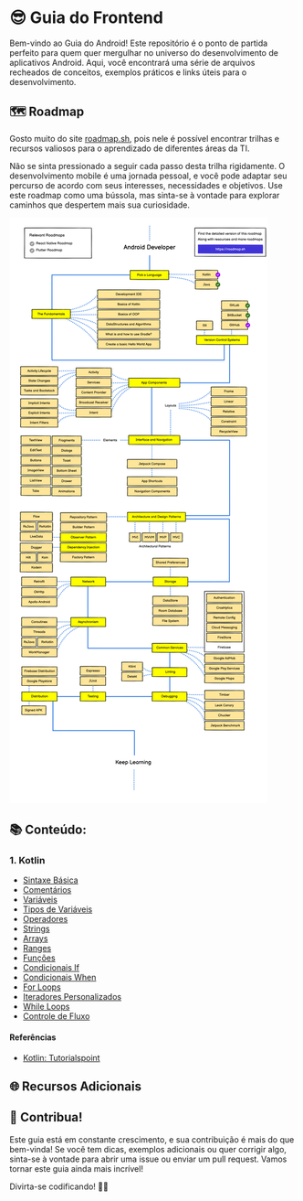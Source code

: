 # 😎 Guia do Frontend 

Bem-vindo ao Guia do Android! Este repositório é o ponto de partida perfeito para quem quer mergulhar no universo do desenvolvimento de aplicativos Android. Aqui, você encontrará uma série de arquivos recheados de conceitos, exemplos práticos e links úteis para o desenvolvimento.

## 🗺️ Roadmap

Gosto muito do site [roadmap.sh](https://roadmap.sh/), pois nele é possível encontrar trilhas e recursos valiosos para o aprendizado de diferentes áreas da TI. 

Não se sinta pressionado a seguir cada passo desta trilha rigidamente. O desenvolvimento mobile é uma jornada pessoal, e você pode adaptar seu percurso de acordo com seus interesses, necessidades e objetivos. Use este roadmap como uma bússola, mas sinta-se à vontade para explorar caminhos que despertem mais sua curiosidade.

![Trilha Android](./Imagens/android-roadmap.png)

## 📚 Conteúdo:

### 1. Kotlin

- [Sintaxe Básica](./Kotlin/Sintaxe%20Básica.md)
- [Comentários](./Kotlin/Comentários.md)
- [Variáveis](./Kotlin/Variáveis.md)
- [Tipos de Variáveis](./Kotlin/Tipos%20de%20Variáveis.md)
- [Operadores](./Kotlin/Operadores.md)
- [Strings](./Kotlin/Strings.md)
- [Arrays](./Kotlin/Arrays.md)
- [Ranges](./Kotlin/Range.md)
- [Funções](./Kotlin/Funções.md)
- [Condicionais If](./Kotlin/Condicionais%20If.md)
- [Condicionais When](./Kotlin/Condicionais%20When.md)
- [For Loops](./Kotlin/For%20Loops.md)
- [Iteradores Personalizados](./Kotlin/Iteradores%20Personalizados.md)
- [While Loops](./Kotlin/While%20Loops.md)
- [Controle de Fluxo](./Kotlin/Controle%20de%20Fluxo.md)

#### Referências

- [Kotlin: Tutorialspoint](https://www.tutorialspoint.com/kotlin/index.htm)

## 🌐 Recursos Adicionais



## 🤝 Contribua!

Este guia está em constante crescimento, e sua contribuição é mais do que bem-vinda! Se você tem dicas, exemplos adicionais ou quer corrigir algo, sinta-se à vontade para abrir uma issue ou enviar um pull request. Vamos tornar este guia ainda mais incrível!

Divirta-se codificando! 🚀✨